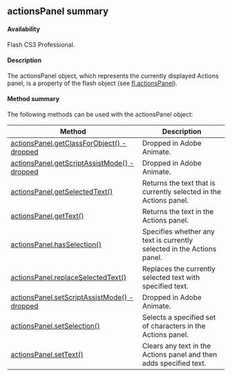 ## actionsPanel summary

#### Availability

Flash CS3 Professional.

#### Description

The actionsPanel object, which represents the currently displayed Actions panel, is a property of the flash object (see [fl.actionsPanel](../flash_object_(fl)/f)).

#### Method summary

The following methods can be used with the actionsPanel object:

| **Method**                                                                                                                           | **Description**                                                        |
|--------------------------------------------------------------------------------------------------------------------------------------|------------------------------------------------------------------------|
| [actionsPanel.getClassForObject() -](#actionsPanel.getClassForObject()_-_dropp) [dropped](#actionsPanel.getClassForObject()_-_dropp) | Dropped in Adobe Animate.                                              |
| [actionsPanel.getScriptAssistMode() -](#_bookmark34) [dropped](#_bookmark34)                                                         | Dropped in Adobe Animate.                                              |
| [actionsPanel.getSelectedText()](../actionsPanel_object/actionsPane2.md)                                                                                       | Returns the text that is currently selected in the Actions panel.      |
| [actionsPanel.getText()](../actionsPanel_object/actionsPane3.md)                                                                                               | Returns the text in the Actions panel.                                 |
| [actionsPanel.hasSelection()](../actionsPanel_object/actionsPane4.md)                                                                                          | Specifies whether any text is currently selected in the Actions panel. |
| [actionsPanel.replaceSelectedText()](../actionsPanel_object/actionsPane5.md)                                                                                   | Replaces the currently selected text with specified text.              |
| [actionsPanel.setScriptAssistMode() -](#_bookmark39) [dropped](#_bookmark39)                                                         | Dropped in Adobe Animate.                                              |
| [actionsPanel.setSelection()](../actionsPanel_object/actionsPane7.md)                                                                                          | Selects a specified set of characters in the Actions panel.            |
| [actionsPanel.setText()](../actionsPanel_object/actionsPane8.md)                                                                                               | Clears any text in the Actions panel and then adds specified text.     |

<span id="actionsPanel.getClassForObject()_-_dropp" class="anchor"></span>


